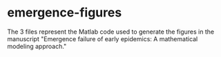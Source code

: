 # emergence-figures
The 3 files represent the Matlab code used to generate the figures in the manuscript 
"Emergence failure of early epidemics: A mathematical modeling approach."
